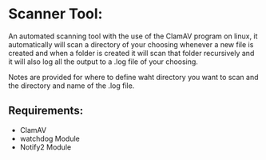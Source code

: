 <h1>Scanner Tool:</h1>
<p>An automated scanning tool with the use of the ClamAV program on linux, it automatically will scan a directory of your choosing whenever a new file is created and when a folder is created it will scan that folder recursively and it will also log all the output to a .log file of your choosing.</p>
<p>Notes are provided for where to define waht directory you want to scan and the directory and name of the .log file.</p>

<h2>Requirements:</h2>
<ul>
  <li>ClamAV</li>
  <li>watchdog Module</li>
  <li>Notify2 Module</li>
</ul>

